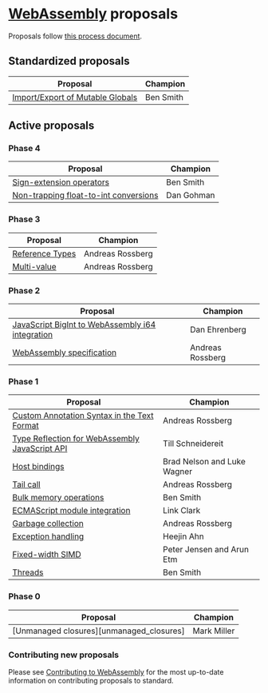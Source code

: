 # [WebAssembly](https://github.com/WebAssembly/spec) proposals

Proposals follow [this process document](https://github.com/WebAssembly/meetings/blob/master/process/phases.md).

## Standardized proposals

| Proposal                                                               | Champion    |
| -----------------------------------------------------------------------|-------------|
| [Import/Export of Mutable Globals][import_export_of_mutable_globals]   | Ben Smith   |

## Active proposals

### Phase 4

| Proposal                                                                       | Champion   |
| -------------------------------------------------------------------------------|------------|
| [Sign-extension operators][sign-extension_operators]                           | Ben Smith  |
| [Non-trapping float-to-int conversions][non-trapping_float-to-int_conversions] | Dan Gohman |

### Phase 3

| Proposal                           | Champion         |
| -----------------------------------|------------------|
| [Reference Types][reference_types] | Andreas Rossberg |
| [Multi-value][multi-value]         | Andreas Rossberg |

### Phase 2

| Proposal                                                                                             | Champion         |
| -----------------------------------------------------------------------------------------------------|------------------|
| [JavaScript BigInt to WebAssembly i64 integration][javascript_bigint_to_webassembly_i64_integration] | Dan Ehrenberg    |
| [WebAssembly specification][webassembly_specification]                                               | Andreas Rossberg |

### Phase 1

| Proposal                                                                                         | Champion                    |
| -------------------------------------------------------------------------------------------------|-----------------------------|
| [Custom Annotation Syntax in the Text Format][custom_annotation_syntax_in_the_text_format]       | Andreas Rossberg            |
| [Type Reflection for WebAssembly JavaScript API][type_reflection_for_webassembly_javascript_api] | Till Schneidereit           |
| [Host bindings][host_bindings]                                                                   | Brad Nelson and Luke Wagner |
| [Tail call][tail_call]                                                                           | Andreas Rossberg            |
| [Bulk memory operations][bulk_memory_operations]                                                 | Ben Smith                   |
| [ECMAScript module integration][ecmascript_module_integration]                                   | Link Clark                  |
| [Garbage collection][garbage_collection]                                                         | Andreas Rossberg            |
| [Exception handling][exception_handling]                                                         | Heejin Ahn                  |
| [Fixed-width SIMD][fixed-width_simd]                                                             | Peter Jensen and Arun Etm   |
| [Threads][threads]                                                                               | Ben Smith                   |

### Phase 0

| Proposal                                 | Champion    |
| -----------------------------------------|-------------|
| [Unmanaged closures][unmanaged_closures] | Mark Miller |

### Contributing new proposals

Please see [Contributing to WebAssembly](https://github.com/WebAssembly/spec/blob/master/Contributing.md) for the most up-to-date information on contributing proposals to standard.

[import_export_of_mutable_globals]: https://github.com/WebAssembly/mutable-global
[sign-extension_operators]: https://github.com/WebAssembly/sign-extension-ops/blob/master/proposals/sign-extension-ops/Overview.md
[non-trapping_float-to-int_conversions]: https://github.com/WebAssembly/nontrapping-float-to-int-conversions
[reference_types]: https://github.com/WebAssembly/reference-types
[multi-value]: https://github.com/WebAssembly/multi-value
[javascript_bigint_to_webassembly_i64_integration]: https://github.com/WebAssembly/JS-BigInt-integration 
[webassembly_specification]: https://github.com/WebAssembly/spec 
[custom_annotation_syntax_in_the_text_format]: https://github.com/webassembly/annotations/blob/master/proposals/annotations/overview.md 
[type_reflection_for_webassembly_javascript_api]: https://github.com/webassembly/js-types/blob/master/proposals/js-types/overview.md 
[host_bindings]: https://github.com/webassembly/host-bindings 
[tail_call]: https://github.com/webassembly/tail-call 
[bulk_memory_operations]: https://github.com/webassembly/bulk-memory-operations 
[ecmascript_module_integration]: https://github.com/webassembly/esm-integration 
[garbage_collection]: https://github.com/webassembly/gc/blob/master/proposals/gc/overview.md 
[exception_handling]: https://github.com/webassembly/exception-handling/blob/master/proposals/level-1.md 
[fixed-width_simd]: https://github.com/webassembly/simd/blob/master/proposals/simd/simd.md
[threads]: https://github.com/webassembly/threads/blob/master/proposals/threads/overview.md
[Unmanaged closures]: https://github.com/WebAssembly/design/issues/1182
